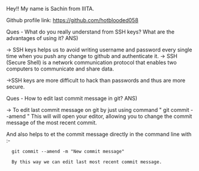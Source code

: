 Hey!!
My name is Sachin from IIITA.

Github profile link: https://github.com/hotblooded058

Ques - What do you really understand from SSH keys? What are the advantages of using it?
ANS)

-> SSH keys helps us to avoid writing username and password every single time when you push any change to github and authenticate it.
-> SSH (Secure Shell) is a network communication protocol that enables two computers to communicate and share data.

->SSH keys are more difficult to hack than passwords and thus are more secure.


Ques -  How to edit last commit message in git?
ANS)

-> To edit last commit message on git by just using command " git commit --amend " 
   This will will open your editor, allowing you to change the commit message of the most recent commit.
   
   And also helps to et the commit message directly in the command line with :-
   
      git commit --amend -m "New commit message"
      
      By this way we can edit last most recent commit message.
